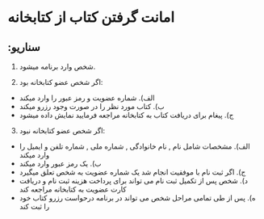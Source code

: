 # امانت گرفتن کتاب از کتابخانه

## **:سناریو**

1.  شخص وارد برنامه میشود.


2.  اگر شخص عضو کتابخانه بود:

 - الف).  شماره عضویت و رمز عبور را وارد میکند  
 - ب).  کتاب مورد نظر را در صورت وجود رزرو میکند
 - ج).  پیغام برای دریافت کتاب به کتابخانه مراجعه فرمایید نمایش داده میشود


3.  اگر شخص عضو کتابخانه نبود:

- الف).  مشخصات شامل نام , نام خانوادگی , شماره ملی ,  شماره تلفن و ایمیل را وارد میکند
- ب).  یک رمز عبور وارد میکند
- ج).  اگر ثبت نام با موفقیت انجام شد یک شماره عضویت به شخص تعلق میگیرد
- د).  شخص پس از تکمیل ثبت نام می تواند برای پرداخت هزینه ثبت نام و دریافت کارت عضویت به کتابخانه مراجعه کند
- ه).  پس از طی تمامی مراحل شخص می تواند در برنامه درحواست رزرو کتاب خود را ثبت کند       

